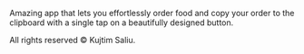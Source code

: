 Amazing app that lets you effortlessly order food and copy your order to the clipboard with a single tap on a beautifully designed button.

All rights reserved © Kujtim Saliu.

